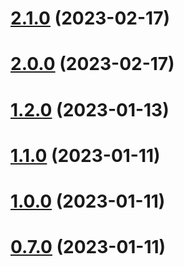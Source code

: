 

# [2.1.0](https://github.com/cumt-robin/vue-pro-components/compare/@vue-pro-components/headless@0.5.5...2.1.0) (2023-02-17)

# [2.0.0](https://github.com/cumt-robin/vue-pro-components/compare/@vue-pro-components/headless@0.5.4...2.0.0) (2023-02-17)

# [1.2.0](https://github.com/cumt-robin/vue-pro-components/compare/@vue-pro-components/headless@0.5.3...1.2.0) (2023-01-13)

# [1.1.0](https://github.com/cumt-robin/vue-pro-components/compare/@vue-pro-components/headless@0.5.2...1.1.0) (2023-01-11)

# [1.0.0](https://github.com/cumt-robin/vue-pro-components/compare/@vue-pro-components/headless@0.5.1...1.0.0) (2023-01-11)

# [0.7.0](https://github.com/cumt-robin/vue-pro-components/compare/@vue-pro-components/headless@0.5.0...0.7.0) (2023-01-11)